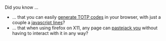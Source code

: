 Did you know ...

- ... that you can easily [generate TOTP codes](totp.html) in your browser, with just a couple a [javascript lines](https://github.com/turistu/odds-n-ends/blob/main/firefox/pastejack.md)?
- ... that when using firefox on X11, any page can [pastejack you](https://github.com/turistu/odds-n-ends/blob/main/firefox/pastejack.md) without having to interact with it in any way? 
